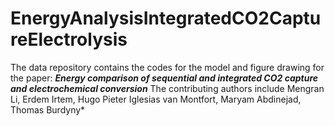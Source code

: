 # EnergyAnalysisIntegratedCO2CaptureElectrolysis
The data repository contains the codes for the model and figure drawing for the paper: 
**_Energy comparison of sequential and integrated CO2 capture and electrochemical conversion_** The contributing authors include
Mengran Li, Erdem Irtem, Hugo Pieter Iglesias van Montfort, Maryam Abdinejad, Thomas Burdyny*


